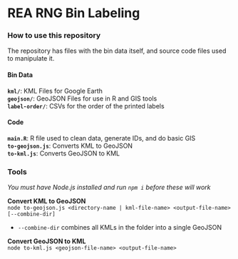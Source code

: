 # REA RNG Bin Labeling
### How to use this repository  
The repository has files with the bin data itself, and source code files used to manipulate it.  

#### Bin Data
**`kml/`**: KML Files for Google Earth  
**`geojson/`**: GeoJSON Files for use in R and GIS tools  
**`label-order/`**: CSVs for the order of the printed labels 

#### Code
**`main.R`**: R file used to clean data, generate IDs, and do basic GIS  
**`to-geojson.js`**: Converts KML to GeoJSON  
**`to-kml.js`**: Converts GeoJSON to KML

### Tools
*You must have Node.js installed and run `npm i` before these will work*  
  
**Convert KML to GeoJSON**  
`node to-geojson.js <directory-name | kml-file-name> <output-file-name> [--combine-dir]`
- `--combine-dir` combines all KMLs in the folder into a single GeoJSON

**Convert GeoJSON to KML**  
`node to-kml.js <geojson-file-name> <output-file-name>`
